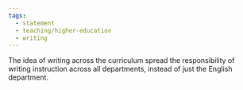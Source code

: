 ```yaml
---
tags:
  - statement
  - teaching/higher-education
  - writing
---
```

The idea of writing across the curriculum spread the responsibility of writing instruction across all departments, instead of just the English department.